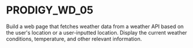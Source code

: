 # PRODIGY_WD_05
Build a web page that fetches weather data from a weather API based on the user's location or a user-inputted location. 
Display the current weather conditions, temperature, and other relevant information.
